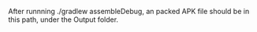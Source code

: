 After runnning ./gradlew assembleDebug, an packed APK file should be in this path, under the Output folder.
